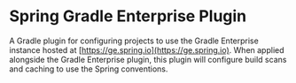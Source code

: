 # Spring Gradle Enterprise Plugin

A Gradle plugin for configuring projects to use the Gradle Enterprise instance hosted at [https://ge.spring.io](https://ge.spring.io).
When applied alongside the Gradle Enterprise plugin, this plugin will configure build scans and caching to use the Spring conventions.
